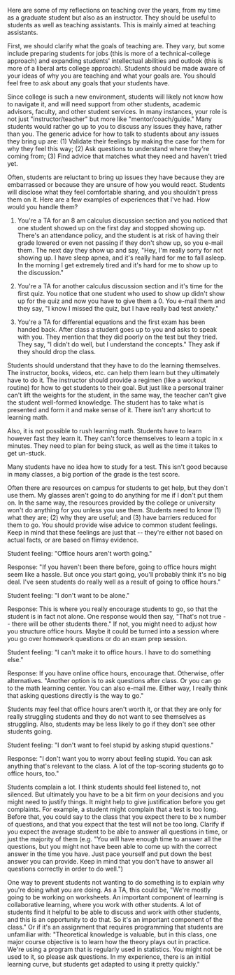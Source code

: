 Here are some of my reflections on teaching over the years, from my time as a graduate student but also as an instructor. They should be useful to students as well as teaching assistants. This is mainly aimed at teaching assistants.

First, we should clarify what the goals of teaching are. They vary, but some include preparing students for jobs (this is more of a technical-college approach) and expanding students' intellectual abilities and outlook (this is more of a liberal arts college approach). Students should be made aware of your ideas of why you are teaching and what your goals are. You should feel free to ask about any goals that your students have.

Since college is such a new environment, students will likely not know how to navigate it, and will need support from other students, academic advisors, faculty, and other student services. In many instances, your role is not just "instructor/teacher" but more like "mentor/coach/guide." Many students would rather go up to you to discuss any issues they have, rather than you. The generic advice for how to talk to students about any issues they bring up are: (1) Validate their feelings by making the case for them for why they feel this way; (2) Ask questions to understand where they're coming from; (3) Find advice that matches what they need and haven't tried yet.

Often, students are reluctant to bring up issues they have because they are embarrassed or because they are unsure of how you would react. Students will disclose what they feel comfortable sharing, and you shouldn't press them on it. Here are a few examples of experiences that I've had. How would you handle them?

1) You're a TA for an 8 am calculus discussion section and you noticed that one student showed up on the first day and stopped showing up. There's an attendance policy, and the student is at risk of having their grade lowered or even not passing if they don't show up, so you e-mail them. The next day they show up and say, "Hey, I'm really sorry for not showing up. I have sleep apnea, and it's really hard for me to fall asleep. In the morning I get extremely tired and it's hard for me to show up to the discussion."

2) You're a TA for another calculus discussion section and it's time for the first quiz. You notice that one student who used to show up didn't show up for the quiz and now you have to give them a 0. You e-mail them and they say, "I know I missed the quiz, but I have really bad test anxiety."

3) You're a TA for differential equations and the first exam has been handed back. After class a student goes up to you and asks to speak with you. They mention that they did poorly on the test but they tried. They say, "I didn't do well, but I understand the concepts." They ask if they should drop the class.

Students should understand that they have to do the learning themselves. The instructor, books, videos, etc. can help them learn but they ultimately have to do it. The instructor should provide a regimen (like a workout routine) for how to get students to their goal. But just like a personal trainer can't lift the weights for the student, in the same way, the teacher can't give the student well-formed knowledge. The student has to take what is presented and form it and make sense of it. There isn't any shortcut to learning math.

Also, it is not possible to rush learning math. Students have to learn however fast they learn it. They can't force themselves to learn a topic in x minutes. They need to plan for being stuck, as well as the time it takes to get un-stuck.

Many students have no idea how to study for a test. This isn't good because in many classes, a big portion of the grade is the test score.

Often there are resources on campus for students to get help, but they don't use them. My glasses aren't going to do anything for me if I don't put them on. In the same way, the resources provided by the college or university won't do anything for you unless you use them. Students need to know (1) what they are; (2) why they are useful; and (3) have barriers reduced for them to go. You should provide wise advice to common student feelings. Keep in mind that these feelings are just that -- they're either not based on actual facts, or are based on flimsy evidence.

Student feeling: "Office hours aren't worth going."

Response: "If you haven't been there before, going to office hours might seem like a hassle. But once you start going, you'll probably think it's no big deal. I've seen students do really well as a result of going to office hours."

Student feeling: "I don't want to be alone."

Response: This is where you really encourage students to go, so that the student is in fact not alone. One response would then say, "That's not true -- there will be other students there." If not, you might need to adjust how you structure office hours. Maybe it could be turned into a session where you go over homework questions or do an exam prep session. 

Student feeling: "I can't make it to office hours. I have to do something else."

Response: If you have online office hours, encourage that. Otherwise, offer alternatives. "Another option is to ask questions after class. Or you can go to the math learning center. You can also e-mail me. Either way, I really think that asking questions directly is the way to go." 

Students may feel that office hours aren't worth it, or that they are only for really struggling students and they do not want to see themselves as struggling. Also, students may be less likely to go if they don't see other students going.

Student feeling: "I don't want to feel stupid by asking stupid questions."

Response: "I don't want you to worry about feeling stupid. You can ask anything that's relevant to the class. A lot of the top-scoring students go to office hours, too."

Students complain a lot. I think students should feel listened to, not silenced. But ultimately you have to be a bit firm on your decisions and you might need to justify things. It might help to give justification before you get complaints. For example, a student might complain that a test is too long. Before that, you could say to the class that you expect there to be x number of questions, and that you expect that the test will not be too long. Clarify if you expect the average student to be able to answer all questions in time, or just the majority of them (e.g. "You will have enough time to answer all the questions, but you might not have been able to come up with the correct answer in the time you have. Just pace yourself and put down the best answer you can provide. Keep in mind that you don't have to answer all questions correctly in order to do well.")

One way to prevent students not wanting to do something is to explain why you're doing what you are doing. As a TA, this could be, "We're mostly going to be working on worksheets. An important component of learning is collaborative learning, where you work with other students. A lot of students find it helpful to be able to discuss and work with other students, and this is an opportunity to do that. So it's an important component of the class." Or if it's an assignment that requires programming that students are unfamiliar with: "Theoretical knowledge is valuable, but in this class, one major course objective is to learn how the theory plays out in practice. We're using a program that is regularly used in statistics. You might not be used to it, so please ask questions. In my experience, there is an initial learning curve, but students get adapted to using it pretty quickly."



